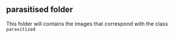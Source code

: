 ## parasitised folder

This folder will contains the images that correspond with the class `parasitized`